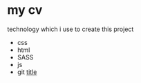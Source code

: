 # my cv
technology which i use to create this project
* css
* html
* SASS
* js
* git
[title](https://systemcd.github.io/cv/)